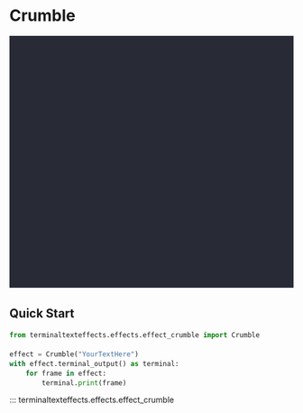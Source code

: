 # Crumble

![Demo](../img/effects_demos/crumble_demo.gif)

## Quick Start

``` py title="crumble.py"
from terminaltexteffects.effects.effect_crumble import Crumble

effect = Crumble("YourTextHere")
with effect.terminal_output() as terminal:
    for frame in effect:
        terminal.print(frame)
```

::: terminaltexteffects.effects.effect_crumble
